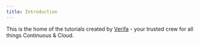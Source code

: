 ```yaml
---
title: Introduction
---
```


This is the home of the tutorials created by [Verifa](https://verifa.io) - your trusted crew for all things Continuous & Cloud.

